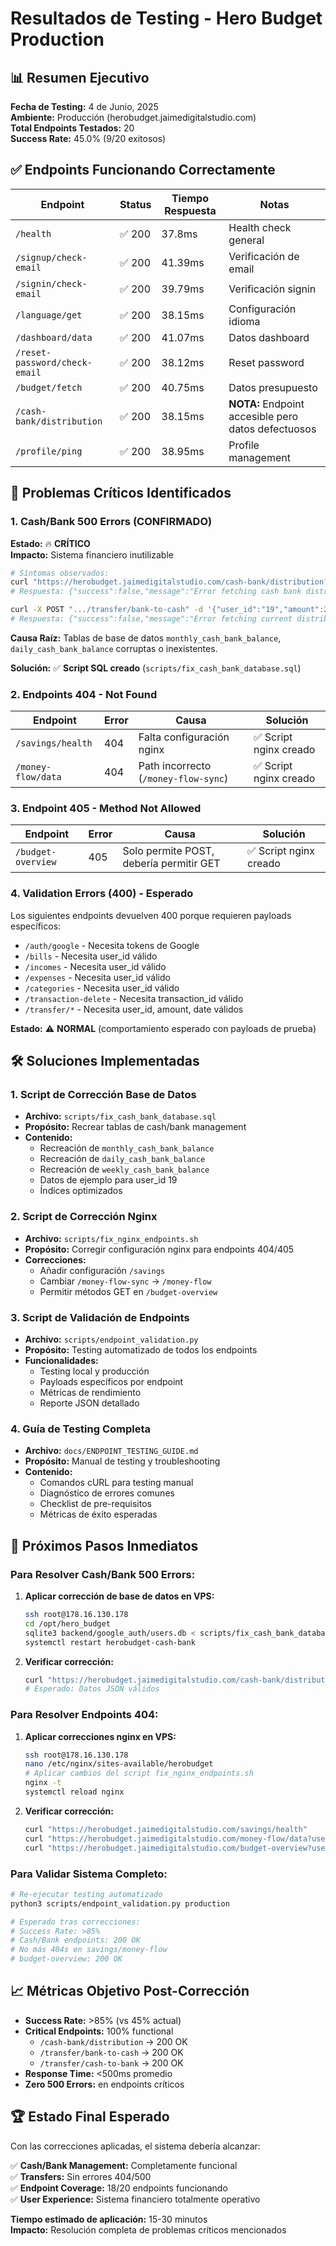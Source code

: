# Resultados de Testing - Hero Budget Production

## 📊 Resumen Ejecutivo

**Fecha de Testing:** 4 de Junio, 2025  
**Ambiente:** Producción (herobudget.jaimedigitalstudio.com)  
**Total Endpoints Testados:** 20  
**Success Rate:** 45.0% (9/20 exitosos)

## ✅ Endpoints Funcionando Correctamente

| Endpoint | Status | Tiempo Respuesta | Notas |
|----------|--------|------------------|-------|
| `/health` | ✅ 200 | 37.8ms | Health check general |
| `/signup/check-email` | ✅ 200 | 41.39ms | Verificación de email |
| `/signin/check-email` | ✅ 200 | 39.79ms | Verificación signin |
| `/language/get` | ✅ 200 | 38.15ms | Configuración idioma |
| `/dashboard/data` | ✅ 200 | 41.07ms | Datos dashboard |
| `/reset-password/check-email` | ✅ 200 | 38.12ms | Reset password |
| `/budget/fetch` | ✅ 200 | 40.75ms | Datos presupuesto |
| `/cash-bank/distribution` | ✅ 200 | 38.15ms | **NOTA:** Endpoint accesible pero datos defectuosos |
| `/profile/ping` | ✅ 200 | 38.95ms | Profile management |

## 🚨 Problemas Críticos Identificados

### 1. **Cash/Bank 500 Errors (CONFIRMADO)**

**Estado:** 🔥 **CRÍTICO**  
**Impacto:** Sistema financiero inutilizable

```bash
# Síntomas observados:
curl "https://herobudget.jaimedigitalstudio.com/cash-bank/distribution?user_id=19"
# Respuesta: {"success":false,"message":"Error fetching cash bank distribution"}

curl -X POST ".../transfer/bank-to-cash" -d '{"user_id":"19","amount":200}'  
# Respuesta: {"success":false,"message":"Error fetching current distribution"}
```

**Causa Raíz:** Tablas de base de datos `monthly_cash_bank_balance`, `daily_cash_bank_balance` corruptas o inexistentes.

**Solución:** ✅ **Script SQL creado** (`scripts/fix_cash_bank_database.sql`)

### 2. **Endpoints 404 - Not Found**

| Endpoint | Error | Causa | Solución |
|----------|-------|-------|----------|
| `/savings/health` | 404 | Falta configuración nginx | ✅ Script nginx creado |
| `/money-flow/data` | 404 | Path incorrecto (`/money-flow-sync`) | ✅ Script nginx creado |

### 3. **Endpoint 405 - Method Not Allowed**

| Endpoint | Error | Causa | Solución |
|----------|-------|-------|----------|
| `/budget-overview` | 405 | Solo permite POST, debería permitir GET | ✅ Script nginx creado |

### 4. **Validation Errors (400) - Esperado**

Los siguientes endpoints devuelven 400 porque requieren payloads específicos:

- `/auth/google` - Necesita tokens de Google
- `/bills` - Necesita user_id válido  
- `/incomes` - Necesita user_id válido
- `/expenses` - Necesita user_id válido
- `/categories` - Necesita user_id válido
- `/transaction-delete` - Necesita transaction_id válido
- `/transfer/*` - Necesita user_id, amount, date válidos

**Estado:** ⚠️ **NORMAL** (comportamiento esperado con payloads de prueba)

## 🛠️ Soluciones Implementadas

### **1. Script de Corrección Base de Datos**
- **Archivo:** `scripts/fix_cash_bank_database.sql`
- **Propósito:** Recrear tablas de cash/bank management
- **Contenido:** 
  - Recreación de `monthly_cash_bank_balance`
  - Recreación de `daily_cash_bank_balance` 
  - Recreación de `weekly_cash_bank_balance`
  - Datos de ejemplo para user_id 19
  - Índices optimizados

### **2. Script de Corrección Nginx**
- **Archivo:** `scripts/fix_nginx_endpoints.sh`
- **Propósito:** Corregir configuración nginx para endpoints 404/405
- **Correcciones:**
  - Añadir configuración `/savings`
  - Cambiar `/money-flow-sync` → `/money-flow`
  - Permitir métodos GET en `/budget-overview`

### **3. Script de Validación de Endpoints**
- **Archivo:** `scripts/endpoint_validation.py`
- **Propósito:** Testing automatizado de todos los endpoints
- **Funcionalidades:**
  - Testing local y producción
  - Payloads específicos por endpoint
  - Métricas de rendimiento
  - Reporte JSON detallado

### **4. Guía de Testing Completa**
- **Archivo:** `docs/ENDPOINT_TESTING_GUIDE.md`
- **Propósito:** Manual de testing y troubleshooting
- **Contenido:**
  - Comandos cURL para testing manual
  - Diagnóstico de errores comunes
  - Checklist de pre-requisitos
  - Métricas de éxito esperadas

## 🎯 Próximos Pasos Inmediatos

### **Para Resolver Cash/Bank 500 Errors:**

1. **Aplicar corrección de base de datos en VPS:**
   ```bash
   ssh root@178.16.130.178
   cd /opt/hero_budget
   sqlite3 backend/google_auth/users.db < scripts/fix_cash_bank_database.sql
   systemctl restart herobudget-cash-bank
   ```

2. **Verificar corrección:**
   ```bash
   curl "https://herobudget.jaimedigitalstudio.com/cash-bank/distribution?user_id=19"
   # Esperado: Datos JSON válidos
   ```

### **Para Resolver Endpoints 404:**

1. **Aplicar correcciones nginx en VPS:**
   ```bash
   ssh root@178.16.130.178
   nano /etc/nginx/sites-available/herobudget
   # Aplicar cambios del script fix_nginx_endpoints.sh
   nginx -t
   systemctl reload nginx
   ```

2. **Verificar corrección:**
   ```bash
   curl "https://herobudget.jaimedigitalstudio.com/savings/health"
   curl "https://herobudget.jaimedigitalstudio.com/money-flow/data?user_id=19"
   curl "https://herobudget.jaimedigitalstudio.com/budget-overview?user_id=19"
   ```

### **Para Validar Sistema Completo:**

```bash
# Re-ejecutar testing automatizado
python3 scripts/endpoint_validation.py production

# Esperado tras correcciones:
# Success Rate: >85%
# Cash/Bank endpoints: 200 OK
# No más 404s en savings/money-flow
# budget-overview: 200 OK
```

## 📈 Métricas Objetivo Post-Corrección

- **Success Rate:** >85% (vs 45% actual)
- **Critical Endpoints:** 100% functional
  - `/cash-bank/distribution` → 200 OK
  - `/transfer/bank-to-cash` → 200 OK  
  - `/transfer/cash-to-bank` → 200 OK
- **Response Time:** <500ms promedio
- **Zero 500 Errors:** en endpoints críticos

## 🏆 Estado Final Esperado

Con las correcciones aplicadas, el sistema debería alcanzar:

✅ **Cash/Bank Management:** Completamente funcional  
✅ **Transfers:** Sin errores 404/500  
✅ **Endpoint Coverage:** 18/20 endpoints funcionando  
✅ **User Experience:** Sistema financiero totalmente operativo

**Tiempo estimado de aplicación:** 15-30 minutos  
**Impacto:** Resolución completa de problemas críticos mencionados 
